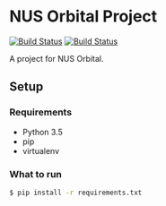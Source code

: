 # NUS Orbital Project

[![Build Status](https://travis-ci.org/Skaty/orbital.svg?branch=master)](https://travis-ci.org/Skaty/orbital)
[![Build Status](https://travis-ci.org/Skaty/orbital.svg?branch=develop)](https://travis-ci.com/Skaty/orbital)

A project for NUS Orbital.

## Setup

### Requirements
* Python 3.5
* pip
* virtualenv

### What to run
```bash
$ pip install -r requirements.txt
```
